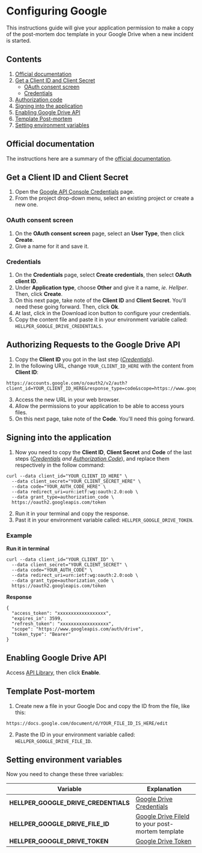 # Configuring Google

This instructions guide will give your application permission to make a copy of the post-mortem doc template in your Google Drive when a new incident is started.

## Contents

1. [Official documentation](#Official-documentation)
2. [Get a Client ID and Client Secret](#Get-a-Client-ID-and-Client-Secret)
   - [OAuth consent screen](#OAuth-consent-screen)
   - [Credentials](#Credentials)
3. [Authorization code](#Authorization-code)
4. [Signing into the application](#Signing-into-the-application)
5. [Enabling Google Drive API](#Enabling-Google-Drive-API)
6. [Template Post-mortem](#Template-Post-mortem)
7. [Setting environment variables](#Setting-environment-variables)

## Official documentation

The instructions here are a summary of the [official documentation](https://cloud.google.com/iap/docs/authentication-howto#authenticating_from_a_desktop_app).

## Get a Client ID and Client Secret

1. Open the [Google API Console Credentials](https://console.developers.google.com/apis/credentials) page.
2. From the project drop-down menu, select an existing project or create a new one.

### OAuth consent screen

1. On the **OAuth consent screen** page, select an **User Type**, then click **Create**.
2. Give a name for it and save it.

### Credentials

1. On the **Credentials** page, select **Create credentials**, then select **OAuth client ID**.
2. Under **Application type**, choose **Other** and give it a name, _ie. Hellper_. Then, click **Create**.
3. On this next page, take note of the **Client ID** and **Client Secret**. You'll need these going forward. Then, click **Ok**.
4. At last, click in the Download icon button to configure your credentials.
5. Copy the content file and paste it in your environment variable called: `HELLPER_GOOGLE_DRIVE_CREDENTIALS`.

## Authorizing Requests to the Google Drive API

1. Copy the **Client ID** you got in the last step (_[Credentials](#credentials)_).
2. In the following URL, change `YOUR_CLIENT_ID_HERE` with the content from **Client ID**:

```
https://accounts.google.com/o/oauth2/v2/auth?client_id=YOUR_CLIENT_ID_HERE&response_type=code&scope=https://www.googleapis.com/auth/drive&access_type=offline&redirect_uri=urn:ietf:wg:oauth:2.0:oob
```

3. Access the new URL in your web browser.
4. Allow the permissions to your application to be able to access yours files.
5. On this next page, take note of the **Code**. You'll need this going forward.

## Signing into the application

1. Now you need to copy the **Client ID**, **Client Secret** and **Code** of the last steps (_[Credentials](#credentials) and [Authorization Code](#authorization-code)_), and replace them respectively in the follow command:

```shell
curl --data client_id="YOUR_CLIENT_ID_HERE" \
  --data client_secret="YOUR_CLIENT_SECRET_HERE" \
  --data code="YOUR_AUTH_CODE_HERE" \
  --data redirect_uri=urn:ietf:wg:oauth:2.0:oob \
  --data grant_type=authorization_code \
  https://oauth2.googleapis.com/token
```

2. Run it in your terminal and copy the response.
3. Past it in your environment variable called: `HELLPER_GOOGLE_DRIVE_TOKEN`.

### Example

**Run it in terminal**

```shell
curl --data client_id="YOUR_CLIENT_ID" \
  --data client_secret="YOUR_CLIENT_SECRET" \
  --data code="YOUR_AUTH_CODE" \
  --data redirect_uri=urn:ietf:wg:oauth:2.0:oob \
  --data grant_type=authorization_code \
  https://oauth2.googleapis.com/token
```

**Response**

```http
{
  "access_token": "xxxxxxxxxxxxxxxxxx",
  "expires_in": 3599,
  "refresh_token": "xxxxxxxxxxxxxxxxxx",
  "scope": "https://www.googleapis.com/auth/drive",
  "token_type": "Bearer"
}
```

## Enabling Google Drive API

Access [API Library](https://console.developers.google.com/apis/library/drive.googleapis.com), then click **Enable**.

## Template Post-mortem

1. Create new a file in your Google Doc and copy the ID from the file, like this:

`https://docs.google.com/document/d/YOUR_FILE_ID_IS_HERE/edit`

2. Paste the ID in your environment variable called: `HELLPER_GOOGLE_DRIVE_FILE_ID`.

## Setting environment variables

Now you need to change these three variables:

| Variable                             | Explanation                                                                                          |
| ------------------------------------ | ---------------------------------------------------------------------------------------------------- |
| **HELLPER_GOOGLE_DRIVE_CREDENTIALS** | [Google Drive Credentials](/docs/CONFIGURING-GOOGLE.md#Get-a-Client-ID-and-Client-Secret)            |
| **HELLPER_GOOGLE_DRIVE_FILE_ID**     | [Google Drive FileId](/docs/CONFIGURING-GOOGLE.md#Template-Post-mortem) to your post-mortem template |
| **HELLPER_GOOGLE_DRIVE_TOKEN**       | [Google Drive Token](/docs/CONFIGURING-GOOGLE.md#Signing-in-to-the-application)                      |
